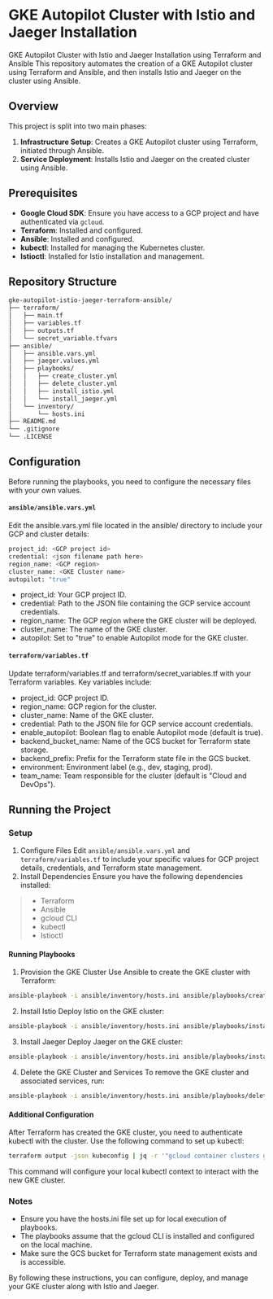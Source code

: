 # GKE Autopilot Cluster with Istio and Jaeger Installation

GKE Autopilot Cluster with Istio and Jaeger Installation using Terraform and Ansible
This repository automates the creation of a GKE Autopilot cluster using Terraform and Ansible, and then installs Istio and Jaeger on the cluster using Ansible.

## Overview

This project is split into two main phases:
1. **Infrastructure Setup**: Creates a GKE Autopilot cluster using Terraform, initiated through Ansible.
2. **Service Deployment**: Installs Istio and Jaeger on the created cluster using Ansible.

## Prerequisites

- **Google Cloud SDK**: Ensure you have access to a GCP project and have authenticated via `gcloud`.
- **Terraform**: Installed and configured.
- **Ansible**: Installed and configured.
- **kubectl**: Installed for managing the Kubernetes cluster.
- **Istioctl**: Installed for Istio installation and management.

## Repository Structure

```bash
gke-autopilot-istio-jaeger-terraform-ansible/
├── terraform/
│   ├── main.tf
│   ├── variables.tf
│   ├── outputs.tf
│   └── secret_variable.tfvars
├── ansible/
│   ├── ansible.vars.yml
│   ├── jaeger.values.yml
│   ├── playbooks/
│   │   ├── create_cluster.yml
│   │   ├── delete_cluster.yml
│   │   ├── install_istio.yml
│   │   └── install_jaeger.yml
│   └── inventory/
│       └── hosts.ini
├── README.md
└── .gitignore
└── .LICENSE
```

## Configuration
Before running the playbooks, you need to configure the necessary files with your own values.
#### `ansible/ansible.vars.yml`
Edit the ansible.vars.yml file located in the ansible/ directory to include your GCP and cluster details:
```bash
project_id: <GCP project id>
credential: <json filename path here>
region_name: <GCP region>
cluster_name: <GKE Cluster name>
autopilot: "true"
```
- project_id: Your GCP project ID.
- credential: Path to the JSON file containing the GCP service account credentials.
- region_name: The GCP region where the GKE cluster will be deployed.
- cluster_name: The name of the GKE cluster.
- autopilot: Set to "true" to enable Autopilot mode for the GKE cluster.

#### `terraform/variables.tf`
Update terraform/variables.tf and terraform/secret_variables.tf with your Terraform variables. Key variables include:
- project_id: GCP project ID.
- region_name: GCP region for the cluster.
- cluster_name: Name of the GKE cluster.
- credential: Path to the JSON file for GCP service account credentials.
- enable_autopilot: Boolean flag to enable Autopilot mode (default is true).
- backend_bucket_name: Name of the GCS bucket for Terraform state storage.
- backend_prefix: Prefix for the Terraform state file in the GCS bucket.
- environment: Environment label (e.g., dev, staging, prod).
- team_name: Team responsible for the cluster (default is "Cloud and DevOps").

## Running the Project
### Setup
1. Configure Files Edit `ansible/ansible.vars.yml` and `terraform/variables.tf` to include your specific values for GCP project details, credentials, and Terraform state management.
2. Install Dependencies Ensure you have the following dependencies installed:
> - Terraform
> - Ansible
> - gcloud CLI
> - kubectl
> - Istioctl

#### Running Playbooks

1. Provision the GKE Cluster Use Ansible to create the GKE cluster with Terraform:
```bash
ansible-playbook -i ansible/inventory/hosts.ini ansible/playbooks/create_cluster.yml
```
2. Install Istio Deploy Istio on the GKE cluster:
```bash
ansible-playbook -i ansible/inventory/hosts.ini ansible/playbooks/install_istio.yml
```
3. Install Jaeger Deploy Jaeger on the GKE cluster:
```bash
ansible-playbook -i ansible/inventory/hosts.ini ansible/playbooks/install_jaeger.yml
```
4. Delete the GKE Cluster and Services To remove the GKE cluster and associated services, run:
```bash
ansible-playbook -i ansible/inventory/hosts.ini ansible/playbooks/delete_cluster.yml
```

#### Additional Configuration
After Terraform has created the GKE cluster, you need to authenticate kubectl with the cluster. Use the following command to set up kubectl:
```bash
terraform output -json kubeconfig | jq -r '"gcloud container clusters get-credentials \(.cluster_name) --region \(.location) --project \(.project_id)"' | bash
```
This command will configure your local kubectl context to interact with the new GKE cluster.

### Notes

- Ensure you have the hosts.ini file set up for local execution of playbooks.
- The playbooks assume that the gcloud CLI is installed and configured on the local machine.
- Make sure the GCS bucket for Terraform state management exists and is accessible.

By following these instructions, you can configure, deploy, and manage your GKE cluster along with Istio and Jaeger.